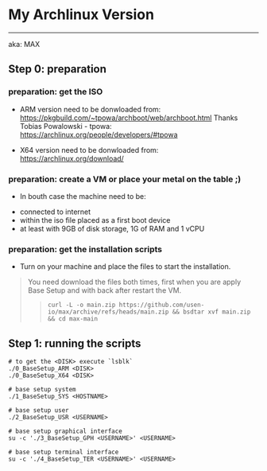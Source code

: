 # My Archlinux Version 
---
aka: MAX


## Step 0: preparation

### preparation: get the ISO

+ ARM version need to be donwloaded from: https://pkgbuild.com/~tpowa/archboot/web/archboot.html
Thanks Tobias Powalowski - tpowa: https://archlinux.org/people/developers/#tpowa

+ X64 version need to be donwloaded from: https://archlinux.org/download/

### preparation: create a VM or place your metal on the table ;)

+  In bouth case the machine need to be:
  - connected to internet
  - within the iso file placed as a first boot device
  - at least with 9GB of disk storage, 1G of RAM and 1 vCPU


### preparation: get the installation scripts

+  Turn on your machine and place the files to start the installation.

> You need download the files both times, first when you are apply Base Setup and with back after restart the VM.
> > `curl -L -o main.zip https://github.com/usen-io/max/archive/refs/heads/main.zip && bsdtar xvf main.zip && cd max-main`

## Step 1: running the scripts


```
# to get the <DISK> execute `lsblk`
./0_BaseSetup_ARM <DISK>
./0_BaseSetup_X64 <DISK>

# base setup system
./1_BaseSetup_SYS <HOSTNAME>

# base setup user
./2_BaseSetup_USR <USERNAME>

# base setup graphical interface
su -c './3_BaseSetup_GPH <USERNAME>' <USERNAME>

# base setup terminal interface
su -c './4_BaseSetup_TER <USERNAME>' <USERNAME>
```
